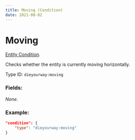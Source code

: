 ```yaml
---
title: Moving (Condition)
date: 2021-08-02
---
```

# Moving

[Entity Condition](../entity_conditions.md).

Checks whether the entity is currently moving horizontally.

Type ID: `dieyourway:moving`

### Fields:

_None._

### Example:
```json
"condition": {
    "type": "dieyourway:moving"
}
```